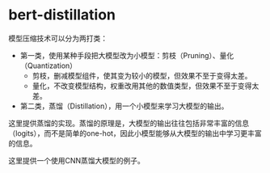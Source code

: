 # bert-distillation

模型压缩技术可以分为两打类：
- 第一类，使用某种手段把大模型改为小模型：剪枝（Pruning）、量化（Quantization）
    - 剪枝，删减模型组件，使其变为较小的模型，但效果不至于变得太差。
    - 量化，不改变模型结构，权重改用其他的数值类型，但效果不至于变得太差。
- 第二类，蒸馏（Distillation），用一个小模型来学习大模型的输出。

这里提供蒸馏的实现。蒸馏的原理是，大模型的输出往往包括非常丰富的信息（logits），而不是简单的one-hot，因此小模型能够从大模型的输出中学习更丰富的信息。


这里提供一个使用CNN蒸馏大模型的例子。
